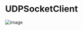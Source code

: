 # UDPSocketClient

![image](https://github.com/user-attachments/assets/27c7b4eb-307f-4083-8a98-c988e75f1725)
